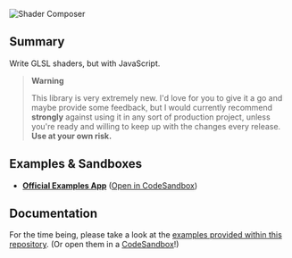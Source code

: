 ![Shader Composer](https://user-images.githubusercontent.com/1061/181269819-f10d2300-6d01-4a45-bce2-5c7634139dc9.jpg)


## Summary

Write GLSL shaders, but with JavaScript.

> **Warning**
>
> This library is very extremely new. I'd love for you to give it a go and maybe provide some feedback, but I would currently recommend **strongly** against using it in any sort of production project, unless you're ready and willing to keep up with the changes every release. **Use at your own risk.**

## Examples & Sandboxes

- **[Official Examples App](https://shader-composer-examples.vercel.app/)** ([Open in CodeSandbox](https://codesandbox.io/p/github/hmans/shader-composer))

## Documentation

For the time being, please take a look at the [examples provided within this repository](https://github.com/hmans/shader-composer/tree/main/apps/examples/src/examples). (Or open them in a [CodeSandbox](https://codesandbox.io/p/github/hmans/shader-composer)!)

[shadermaterial]: https://threejs.org/docs/#api/en/materials/ShaderMaterial
[three.js]: https://threejs.org/
[react-three-fiber]: https://github.com/pmndrs/react-three-fiber
[three-custom-shader-material]: https://github.com/FarazzShaikh/THREE-CustomShaderMaterial
[glsl]: https://webglfundamentals.org/webgl/lessons/webgl-shaders-and-glsl.html
